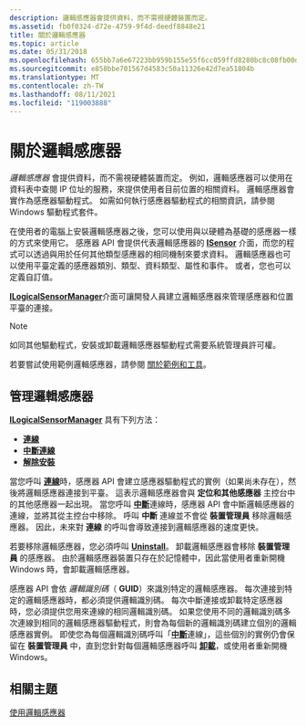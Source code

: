 ```yaml
---
description: 邏輯感應器會提供資料，而不需視硬體裝置而定。
ms.assetid: fb0f0324-d72e-4759-9f4d-deedf8848e21
title: 關於邏輯感應器
ms.topic: article
ms.date: 05/31/2018
ms.openlocfilehash: 655bb7a6e67223bb959b155e55f6cc059ffd8280bc8c08fb00d4d88cb2c8b0a9
ms.sourcegitcommit: e858bbe701567d4583c50a11326e42d7ea51804b
ms.translationtype: MT
ms.contentlocale: zh-TW
ms.lasthandoff: 08/11/2021
ms.locfileid: "119003888"
---
```

# <a name="about-logical-sensors"></a>關於邏輯感應器

*邏輯感應器* 會提供資料，而不需視硬體裝置而定。 例如，邏輯感應器可以使用在資料表中查閱 IP 位址的服務，來提供使用者目前位置的相關資料。 邏輯感應器會實作為感應器驅動程式。 如需如何執行感應器驅動程式的相關資訊，請參閱 Windows 驅動程式套件。

在使用者的電腦上安裝邏輯感應器之後，您可以使用與以硬體為基礎的感應器一樣的方式來使用它。 感應器 API 會提供代表邏輯感應器的 [**ISensor**](/windows/desktop/api/sensorsapi/nn-sensorsapi-isensor) 介面，而您的程式可以透過與用於任何其他類型感應器的相同機制來要求資料。 邏輯感應器也可以使用平臺定義的感應器類別、類型、資料類型、屬性和事件。 或者，您也可以定義自訂值。

[**ILogicalSensorManager**](/previous-versions/windows/desktop/legacy/dd318934(v=vs.85))介面可讓開發人員建立邏輯感應器來管理感應器和位置平臺的連接。

> [!Note]  
> 如同其他驅動程式，安裝或卸載邏輯感應器驅動程式需要系統管理員許可權。

 

若要嘗試使用範例邏輯感應器，請參閱 [關於範例和工具](about-the-samples.md)。

## <a name="managing-logical-sensors"></a>管理邏輯感應器

[**ILogicalSensorManager**](/previous-versions/windows/desktop/legacy/dd318934(v=vs.85)) 具有下列方法：

-   [**連線**](/previous-versions/windows/desktop/legacy/dd374029(v=vs.85))
-   [**中斷連線**](/previous-versions/windows/desktop/legacy/dd374030(v=vs.85))
-   [**解除安裝**](/previous-versions/windows/desktop/legacy/dd374031(v=vs.85))

當您呼叫 [**連線**](/previous-versions/windows/desktop/legacy/dd374029(v=vs.85))時，感應器 API 會建立感應器驅動程式的實例（如果尚未存在），然後將邏輯感應器連接到平臺。 這表示邏輯感應器會與 **定位和其他感應器** 主控台中的其他感應器一起出現。 當您呼叫 [**中斷**](/previous-versions/windows/desktop/legacy/dd374030(v=vs.85))連線時，感應器 API 會中斷邏輯感應器的連線，並將其從主控台中移除。 呼叫 **中斷** 連線並不會從 **裝置管理員** 移除邏輯感應器。 因此，未來對 **連線** 的呼叫會導致連接到邏輯感應器的速度更快。

若要移除邏輯感應器，您必須呼叫 [**Uninstall**](/previous-versions/windows/desktop/legacy/dd374031(v=vs.85))。 卸載邏輯感應器會移除 **裝置管理員** 的感應器。 由於邏輯感應器裝置只存在於記憶體中，因此當使用者重新開機 Windows 時，會卸載邏輯感應器。

感應器 API 會依 *邏輯識別碼*（ **GUID**）來識別特定的邏輯感應器。 每次連接到特定的邏輯感應器時，都必須提供邏輯識別碼。 每次中斷連接或卸載特定感應器時，您必須提供您用來連線的相同邏輯識別碼。 如果您使用不同的邏輯識別碼多次連線到相同的邏輯感應器驅動程式，則會為每個新的邏輯識別碼建立個別的邏輯感應器實例。 即使您為每個邏輯識別碼呼叫「[**中斷**](/previous-versions/windows/desktop/legacy/dd374030(v=vs.85))連線」，這些個別的實例仍會保留在 **裝置管理員** 中，直到您針對每個邏輯感應器呼叫 [**卸載**](/previous-versions/windows/desktop/legacy/dd374031(v=vs.85))，或使用者重新開機 Windows。

## <a name="related-topics"></a>相關主題

<dl> <dt>

[使用邏輯感應器](using-logical-sensors.md)
</dt> </dl>

 

 
